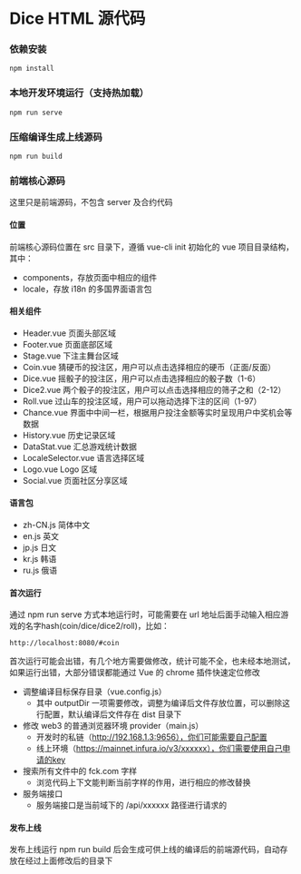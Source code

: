 # Dice HTML 源代码

### 依赖安装
```
npm install
```

### 本地开发环境运行（支持热加载）
```
npm run serve
```

### 压缩编译生成上线源码
```
npm run build
```

### 前端核心源码

这里只是前端源码，不包含 server 及合约代码

#### 位置

前端核心源码位置在 src 目录下，遵循 vue-cli init 初始化的 vue 项目目录结构，其中：

- components，存放页面中相应的组件
- locale，存放 i18n 的多国界面语言包

#### 相关组件

- Header.vue 页面头部区域
- Footer.vue 页面底部区域
- Stage.vue 下注主舞台区域
- Coin.vue 猜硬币的投注区，用户可以点击选择相应的硬币（正面/反面）
- Dice.vue 摇骰子的投注区，用户可以点击选择相应的骰子数（1-6）
- Dice2.vue 两个骰子的投注区，用户可以点击选择相应的筛子之和（2-12）
- Roll.vue 过山车的投注区域，用户可以拖动选择下注的区间（1-97）
- Chance.vue 界面中中间一栏，根据用户投注金额等实时呈现用户中奖机会等数据
- History.vue 历史记录区域
- DataStat.vue 汇总游戏统计数据
- LocaleSelector.vue 语言选择区域
- Logo.vue Logo 区域
- Social.vue 页面社区分享区域

#### 语言包

- zh-CN.js 简体中文
- en.js 英文
- jp.js 日文
- kr.js 韩语
- ru.js 俄语

#### 首次运行

通过 npm run serve 方式本地运行时，可能需要在 url 地址后面手动输入相应游戏的名字hash(coin/dice/dice2/roll)，比如：

    http://localhost:8080/#coin

首次运行可能会出错，有几个地方需要做修改，统计可能不全，也未经本地测试，如果运行出错，大部分错误都能通过 Vue 的 chrome 插件快速定位修改

- 调整编译目标保存目录（vue.config.js）
    - 其中 outputDir 一项需要修改，调整为编译后文件存放位置，可以删除这行配置，默认编译后文件存在 dist 目录下
- 修改 web3 的普通浏览器环境 provider（main.js）
    - 开发时的私链（http://192.168.1.3:9656），你们可能需要自己配置
    - 线上环境（https://mainnet.infura.io/v3/xxxxxx），你们需要使用自己申请的key
- 搜索所有文件中的 fck.com 字样
    - 浏览代码上下文能判断当前字样的作用，进行相应的修改替换
- 服务端接口
    - 服务端接口是当前域下的 /api/xxxxxx 路径进行请求的

#### 发布上线

发布上线运行 npm run build 后会生成可供上线的编译后的前端源代码，自动存放在经过上面修改后的目录下

